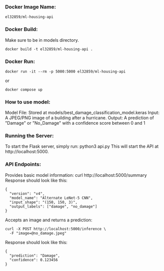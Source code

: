 <H3>Docker Image Name:</H3>

```
el32859/ml-housing-api
```

<H3>Docker Build:</H3>
Make sure to be in models directory.

```
docker build -t el32859/ml-housing-api .
```

<H3>Docker Run:</H3>

```
docker run -it --rm -p 5000:5000 el32859/ml-housing-api
```
or

```
docker compose up
```

<H3>How to use model:</H3>
Model File: Stored at models/best_damage_classification_model.keras
Input: A JPEG/PNG image of a building after a hurricane.
Output: A prediction of "Damage" or "No_Damage" with a confidence score between 0 and 1

<H3>Running the Server:</H3>
To start the Flask server, simply run: python3 api.py
This will start the API at http://localhost:5000.

<H3>API Endpoints:</H3>
Provides basic model information: curl http://localhost:5000/summary
Response should look like this:

```
{
  "version": "v4",
  "model_name": "Alternate LeNet-5 CNN",
  "input_shape": "(150, 150, 3)",
  "output_labels": ["damage", "no_damage"]
}
```

Accepts an image and returns a prediction: 
```
curl -X POST http://localhost:5000/inference \
  -F "image=@no_damage.jpeg"
```

Response should look like this:

```
{
  "prediction": "Damage",
  "confidence": 0.123456
}
```

